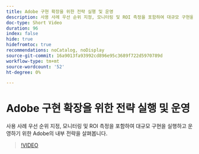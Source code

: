 ```yaml
---
title: Adobe 구현 확장을 위한 전략 실행 및 운영
description: 사용 사례 우선 순위 지정, 모니터링 및 ROI 측정을 포함하여 대규모 구현을 실행하고 운영하기 위한 Adobe의 내부 전략을 살펴봅니다.
doc-type: Short Video
duration: 96
index: false
hide: true
hidefromtoc: true
recommendations: noCatalog, noDisplay
source-git-commit: 16a9013fa93992cd896e95c3689f722d5970789d
workflow-type: tm+mt
source-wordcount: '52'
ht-degree: 0%

---
```



# Adobe 구현 확장을 위한 전략 실행 및 운영

사용 사례 우선 순위 지정, 모니터링 및 ROI 측정을 포함하여 대규모 구현을 실행하고 운영하기 위한 Adobe의 내부 전략을 살펴봅니다.

<!-- 62_S655_3442541_95_run-and-operate-strategies-for-scaling-adobe-implementations -->
>[!VIDEO](https://video.tv.adobe.com/v/3458338/?learn=on&enablevpops=true)
